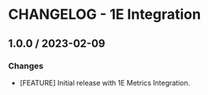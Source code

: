 # CHANGELOG - 1E Integration

## 1.0.0 / 2023-02-09

### Changes

- [FEATURE] Initial release with 1E Metrics Integration.
